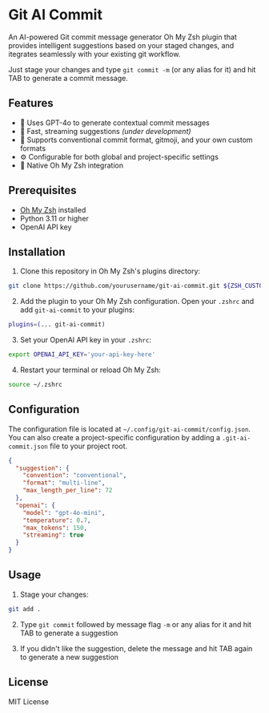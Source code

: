 # Git AI Commit

An AI-powered Git commit message generator Oh My Zsh plugin that provides intelligent suggestions based on your staged changes, and itegrates seamlessly with your existing git workflow.

Just stage your changes and type `git commit -m` (or any alias for it) and hit TAB to generate a commit message.

## Features

- 🤖 Uses GPT-4o to generate contextual commit messages
- 🚀 Fast, streaming suggestions _(under development)_
- 🎯 Supports conventional commit format, gitmoji, and your own custom formats
- ⚙️ Configurable for both global and project-specific settings
- 🔌 Native Oh My Zsh integration

## Prerequisites

- [Oh My Zsh](https://ohmyz.sh/) installed
- Python 3.11 or higher
- OpenAI API key

## Installation

1. Clone this repository in Oh My Zsh's plugins directory:

```bash
git clone https://github.com/yourusername/git-ai-commit.git ${ZSH_CUSTOM:-~/.oh-my-zsh/custom}/plugins/git-ai-commit
```

2. Add the plugin to your Oh My Zsh configuration. Open your `.zshrc` and add `git-ai-commit` to your plugins:

```bash
plugins=(... git-ai-commit)
```

3. Set your OpenAI API key in your `.zshrc`:

```bash
export OPENAI_API_KEY='your-api-key-here'
```

4. Restart your terminal or reload Oh My Zsh:

```bash
source ~/.zshrc
```

## Configuration

The configuration file is located at `~/.config/git-ai-commit/config.json`. You can also create a project-specific configuration by adding a `.git-ai-commit.json` file to your project root.

```json
{
  "suggestion": {
    "convention": "conventional",
    "format": "multi-line",
    "max_length_per_line": 72
  },
  "openai": {
    "model": "gpt-4o-mini",
    "temperature": 0.7,
    "max_tokens": 150,
    "streaming": true
  }
}
```

## Usage

1. Stage your changes:
```bash
git add .
```

2. Type `git commit` followed by message flag `-m` or any alias for it and hit TAB to generate a suggestion

3. If you didn't like the suggestion, delete the message and hit TAB again to generate a new suggestion

## License

MIT License
